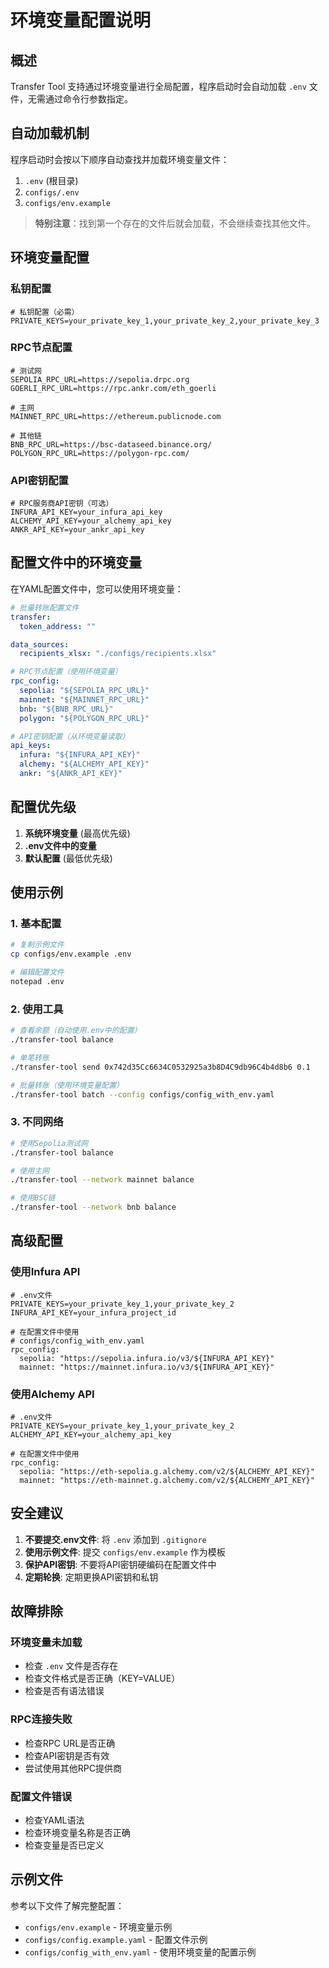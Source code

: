 # 环境变量配置说明

## 概述

Transfer Tool 支持通过环境变量进行全局配置，程序启动时会自动加载 `.env` 文件，无需通过命令行参数指定。

## 自动加载机制

程序启动时会按以下顺序自动查找并加载环境变量文件：

1. `.env` (根目录)
2. `configs/.env`
3. `configs/env.example`

> **特别注意**：找到第一个存在的文件后就会加载，不会继续查找其他文件。

## 环境变量配置

### 私钥配置

```env
# 私钥配置（必需）
PRIVATE_KEYS=your_private_key_1,your_private_key_2,your_private_key_3
```

### RPC节点配置

```env
# 测试网
SEPOLIA_RPC_URL=https://sepolia.drpc.org
GOERLI_RPC_URL=https://rpc.ankr.com/eth_goerli

# 主网
MAINNET_RPC_URL=https://ethereum.publicnode.com

# 其他链
BNB_RPC_URL=https://bsc-dataseed.binance.org/
POLYGON_RPC_URL=https://polygon-rpc.com/
```

### API密钥配置

```env
# RPC服务商API密钥（可选）
INFURA_API_KEY=your_infura_api_key
ALCHEMY_API_KEY=your_alchemy_api_key
ANKR_API_KEY=your_ankr_api_key
```

## 配置文件中的环境变量

在YAML配置文件中，您可以使用环境变量：

```yaml
# 批量转账配置文件
transfer:
  token_address: ""

data_sources:
  recipients_xlsx: "./configs/recipients.xlsx"

# RPC节点配置（使用环境变量）
rpc_config:
  sepolia: "${SEPOLIA_RPC_URL}"
  mainnet: "${MAINNET_RPC_URL}"
  bnb: "${BNB_RPC_URL}"
  polygon: "${POLYGON_RPC_URL}"

# API密钥配置（从环境变量读取）
api_keys:
  infura: "${INFURA_API_KEY}"
  alchemy: "${ALCHEMY_API_KEY}"
  ankr: "${ANKR_API_KEY}"
```

## 配置优先级

1. **系统环境变量** (最高优先级)
2. **.env文件中的变量**
3. **默认配置** (最低优先级)

## 使用示例

### 1. 基本配置

```bash
# 复制示例文件
cp configs/env.example .env

# 编辑配置文件
notepad .env
```

### 2. 使用工具

```bash
# 查看余额（自动使用.env中的配置）
./transfer-tool balance

# 单笔转账
./transfer-tool send 0x742d35Cc6634C0532925a3b8D4C9db96C4b4d8b6 0.1

# 批量转账（使用环境变量配置）
./transfer-tool batch --config configs/config_with_env.yaml
```

### 3. 不同网络

```bash
# 使用Sepolia测试网
./transfer-tool balance

# 使用主网
./transfer-tool --network mainnet balance

# 使用BSC链
./transfer-tool --network bnb balance
```

## 高级配置

### 使用Infura API

```env
# .env文件
PRIVATE_KEYS=your_private_key_1,your_private_key_2
INFURA_API_KEY=your_infura_project_id

# 在配置文件中使用
# configs/config_with_env.yaml
rpc_config:
  sepolia: "https://sepolia.infura.io/v3/${INFURA_API_KEY}"
  mainnet: "https://mainnet.infura.io/v3/${INFURA_API_KEY}"
```

### 使用Alchemy API

```env
# .env文件
PRIVATE_KEYS=your_private_key_1,your_private_key_2
ALCHEMY_API_KEY=your_alchemy_api_key

# 在配置文件中使用
rpc_config:
  sepolia: "https://eth-sepolia.g.alchemy.com/v2/${ALCHEMY_API_KEY}"
  mainnet: "https://eth-mainnet.g.alchemy.com/v2/${ALCHEMY_API_KEY}"
```

## 安全建议

1. **不要提交.env文件**: 将 `.env` 添加到 `.gitignore`
2. **使用示例文件**: 提交 `configs/env.example` 作为模板
3. **保护API密钥**: 不要将API密钥硬编码在配置文件中
4. **定期轮换**: 定期更换API密钥和私钥

## 故障排除

### 环境变量未加载

- 检查 `.env` 文件是否存在
- 检查文件格式是否正确（KEY=VALUE）
- 检查是否有语法错误

### RPC连接失败

- 检查RPC URL是否正确
- 检查API密钥是否有效
- 尝试使用其他RPC提供商

### 配置文件错误

- 检查YAML语法
- 检查环境变量名称是否正确
- 检查变量是否已定义

## 示例文件

参考以下文件了解完整配置：

- `configs/env.example` - 环境变量示例
- `configs/config.example.yaml` - 配置文件示例
- `configs/config_with_env.yaml` - 使用环境变量的配置示例

